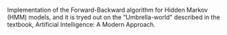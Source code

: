 Implementation of the Forward-Backward algorithm for Hidden Markov (HMM) models, and it is tryed out on the “Umbrella-world" described in the textbook, Artificial Intelligence: A Modern Approach.
